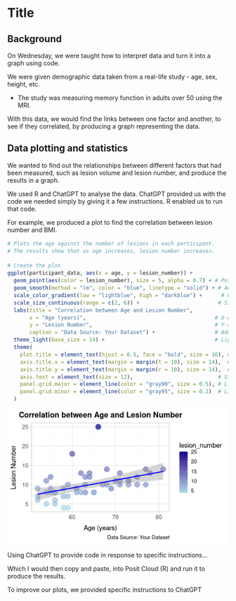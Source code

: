 # Title

## Background
On Wednesday, we were taught how to interpret data and turn it into a graph using code.

We were given demographic data taken from a real-life study - age, sex, height, etc.
- The study was measuring memory function in adults over 50 using the MRI.

With this data, we would find the links between one factor and another, to see if they correlated, by producing a graph representing the data.

## Data plotting and statistics
We wanted to find out the relationships between different factors that had been measured, such as lesion volume and lesion number, and produce the results in a graph.

We used R and ChatGPT to analyse the data. ChatGPT provided us with the code we needed simply by giving it a few instructions. R enabled us to run that code.

For example, we produced a plot to find the correlation between lesion number and BMI.

```r
# Plots the age against the number of lesions in each participant.
# The results show that as age increases, lesion number increases.

# Create the plot
ggplot(participant_data, aes(x = age, y = lesion_number)) +
  geom_point(aes(color = lesion_number), size = 5, alpha = 0.7) + # Points with color and size mappings
  geom_smooth(method = "lm", color = "blue", linetype = "solid") + # Add regression line
  scale_color_gradient(low = "lightblue", high = "darkblue") +      # Color gradient for lesion_number
  scale_size_continuous(range = c(2, 6)) +                         # Size gradient for age
  labs(title = "Correlation between Age and Lesion Number",
       x = "Age (years)",                                         # X-axis label
       y = "Lesion Number",                                       # Y-axis label
       caption = "Data Source: Your Dataset") +                   # Add a caption for the data source
  theme_light(base_size = 14) +                                   # Light theme with larger base font size
  theme(
    plot.title = element_text(hjust = 0.5, face = "bold", size = 16), # Center and bold the title with a larger size
    axis.title.x = element_text(margin = margin(t = 10), size = 14),  # Add margin and size to x-axis title
    axis.title.y = element_text(margin = margin(r = 10), size = 14),  # Add margin and size to y-axis title
    axis.text = element_text(size = 12),                           # Size of axis text
    panel.grid.major = element_line(color = "gray90", size = 0.5), # Light major grid lines
    panel.grid.minor = element_line(color = "gray95", size = 0.2)  # Light minor grid lines
  )
```

![Description](https://github.com/LK-Github-lgtm/LK-Github-lgtm/blob/main/file_show.png)






Using ChatGPT to provide code in response to specific instructions...

Which I would then copy and paste, into Posit Cloud (R) and run it to produce the results.

To improve our plots, we provided specific instructions to ChatGPT

